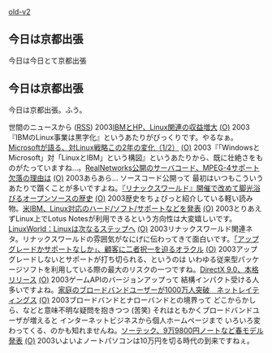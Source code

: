 [old-v2](ig030124-orig.html)

## 今日は京都出張

今日は今日とて京都出張






## 今日は京都出張


今日は京都出張。ふう。



世間のニュースから ([RSS](ig030124-news.xml)) 2003[IBMとHP、Linux関連の収益増大](http://www.zdnet.co.jp/news/0301/23/nebt_08.html) [(O)](http://www.zdnet.co.jp/news/0301/23/nebt_08.html) 2003『IBMのLinux事業は黒字化』というあたりがびっくりです。やるなぁ。[Microsoftが語る、対Linux戦略この2年の変化（1/2）](http://www.zdnet.co.jp/news/0301/23/ne00_houston.html) [(O)](http://www.zdnet.co.jp/news/0301/23/ne00_houston.html) 2003『「WindowsとMicrosoft」対「LinuxとIBM」という構図』というあたりから、既に壮絶さをものがたっていますね…。[RealNetworks公開のサーバコード、MPEG-4サポート欠落の理由は](http://www.zdnet.co.jp/news/0301/24/nebt_12.html) [(O)](http://www.zdnet.co.jp/news/0301/24/nebt_12.html) 2003あらあら… ソースコード公開って 最初はいつもこういうあたりで躓くことが多いですよね。[『リナックスワールド』開催で改めて脚光浴びるオープンソースの歴史](http://www.hotwired.co.jp/news/news/technology/story/20030123306.html) [(O)](http://www.hotwired.co.jp/news/news/technology/story/20030123306.html) 2003歴史をちょびっと紹介している軽い読み物。[米IBM、Linux対応のハード/ソフト/サポートなどを発表](http://biztech.nikkeibp.co.jp/wcs/leaf/CID/onair/biztech/comp/227393) [(O)](http://biztech.nikkeibp.co.jp/wcs/leaf/CID/onair/biztech/comp/227393) 2003とりあえずLinux上でLotus Notesが利用できるという方向性は大変嬉しいです。[LinuxWorld：Linuxは次なるステップへ](http://www.zdnet.co.jp/enterprise/0301/23/epn02.html) [(O)](http://www.zdnet.co.jp/enterprise/0301/23/epn02.html) 2003リナックスワールド関連ネタ。リナックスワールドの雰囲気がなにげに伝わってきて面白いです。[「アップグレードかサポートなしか」、顧客に二者択一を迫るオラクル](http://www.zdnet.co.jp/enterprise/0301/23/epn13.html) [(O)](http://www.zdnet.co.jp/enterprise/0301/23/epn13.html) 2003アップグレードしないとサポートが打ち切られる、というのは いわゆる従来型パッケージソフトを利用している際の最大のリスクの一つですね。[DirectX 9.0、本格リリース](http://www.zdnet.co.jp/news/0301/24/nebt_02.html) [(O)](http://www.zdnet.co.jp/news/0301/24/nebt_02.html) 2003ゲームAPIのバージョンアップって 結構インパクト受ける人多いですよね。[家庭のブロードバンドユーザーが1000万人突破　ネットレイティングス](http://www.zdnet.co.jp/news/0301/23/njbt_08.html) [(O)](http://www.zdnet.co.jp/news/0301/23/njbt_08.html) 2003ブロードバンドとナローバンドとの境界って どこからかしら、などと意味不明な疑問を抱きつつ (苦笑) それはともかくブロードバンドユーザが増えると インターネットビジネスから個人ホームページまで いろいろ変わってくる、のかも知れませんね。[ソーテック、9万9800円ノートなど春モデル発表](http://www.zdnet.co.jp/news/0301/23/njbt_05.html) [(O)](http://www.zdnet.co.jp/news/0301/23/njbt_05.html) 2003いよいよノートパソコンは10万円を切る時代の到来ですねぇ。